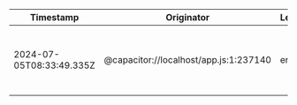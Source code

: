 | Timestamp | Originator | Level | Message |
| --------- | ---------- | ----- | ------- |
| 2024-07-05T08:33:49.335Z | @capacitor://localhost/app.js:1:237140 | error | \[{"errorMessage":"The file “console-log.Ambi-Laptop.2024-07-05.md” couldn’t be opened."}] |
